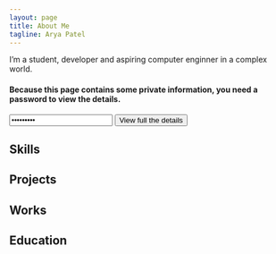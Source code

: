 ```yaml
---
layout: page
title: About Me
tagline: Arya Patel
---
```


I’m a student, developer and aspiring computer enginner in a complex world.

#### Because this page contains some private information, you need a password to view the details.

<input type="password" value="123456789" name="password" id="password" required="true">
<button id="view">View full the details</button>

<style>
.secret
{
  display: none;
}
</style>

## Skills

<div class="secret">
  <ul>
    <li>Compiler</li>
    <li>Assembly</li>
    <li>C</li>
    <li>...</li>
  </ul>
</div>

## Projects

<div class="secret">
  <ul>
    <li>...</li>
  </ul>
</div>

## Works

<div class="secret">
  <ul>
    <li>...</li>
  </ul>
</div>

## Education

<div class="secret">
  <ul>
    <li>...</li>
  </ul>
</div>

<script>
let button=document.querySelector("#view");
let password=document.querySelector("#password");
function parse(input)
{
  /*
  input=input.replace("<xtag1567891([^>]+)>","<b$1>");
  input=input.replace("<xtag0512054([^>]+)>","<u$1>");
  input=input.replace("<xtag9744051([^>]+)>","<i$1>");
  input=input.replace("<xtag4971234([^>]+)>","<a$1>");
  input=input.replace("<xtag7621642([^>]+)>","<li$1>");
  input=input.replace("<xtag3497823([^>]+)>","<ul$1>");
  input=input.replace("<xtag0508063([^>]+)>","<div$1>");
  input=input.replace("<xtag4619807([^>]+)>","<span$1>");
  */
  let result="";
  let maps=passwordMap(password.value);
  // console.log(maps);
  let index=0;
  for(character of input)
  {
    // console.log("Current : " + character);
    if(maps[character])
    {
      // console.log("Is My Map : " + maps[character]);
      result+=maps[character];
    }
    else
    {
      // console.log("Not My Map!");
      result+=character;
    }
    // else{}
    // index++;
  }
  return result;
}
function passwordMap(pass)
{
  // console.log("Password : " + pass);
  const getName = (i) =>
  {
       const previousLetters = (i >= 26 ? getColumnName(Math.floor(i / 26) -1 ) : '');
       const lastLetter = 'ABCDEFGHIJKLMNOPQRSTUVWXYZ'[i % 26]; 
       return previousLetters + lastLetter;
  }
  let maps={};
  const charStart=33;
  const CharDone=125;
  let passwordIndex=0;
  for(let index=charStart;index<=CharDone;index++)
  {
    // passwordIndex=index-charStart;
    if(! pass[passwordIndex])
    {
      passwordIndex=0;
    }
    maps[String.fromCharCode(index)]=pass[passwordIndex];
    passwordIndex++;
  }
  return maps;
}
function checkElement(secret)
{
  // console.log(secret);
  if(secret.children.length >0)
  {
    let childs = secret.children;
    for(child of childs)
    {
      // alert( child.textContent);
      if(child.children.length >0)
      {
        // console.log("have child");
        // checkElement(child.children);
        for(child_children of child.children)
        {
          checkElement(child_children);
        }
      }
      else
      {
        // console.log("Item : "+child.innerText);
        child.textContent=parse(child.textContent);
      }
    }
  }
  else
  {
    secret.textContent=parse(secret.textContent);
  }
  // secret.innerHTML=parse(secret.innerHTML);
  // secret.style.display="block";
}
if(button && password)
{
  button.onclick=function()
  {
    if(password.value!="")
    {
      let secrets=document.querySelectorAll(".secret");
      // console.log(secrets);
      for(secret of secrets)
      {
        checkElement(secret);
        secret.style.display="block";
      }
    }
    else
    {
      alert("Password Field is empty!");
    }
  }
}
else
{
  alert("Error!");
}
</script>
